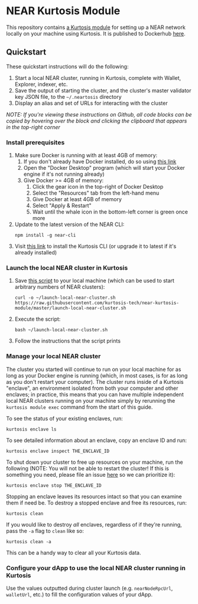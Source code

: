 NEAR Kurtosis Module
=====================
This repository contains [a Kurtosis module](https://docs.kurtosistech.com/modules.html) for setting up a NEAR network locally on your machine using Kurtosis. It is published to Dockerhub [here](https://hub.docker.com/repository/docker/kurtosistech/near-kurtosis-module).

Quickstart
----------
These quickstart instructions will do the following:
1. Start a local NEAR cluster, running in Kurtosis, complete with Wallet, Explorer, indexer, etc.
1. Save the output of starting the cluster, and the cluster's master validator key JSON file, to the `~/.neartosis` directory
1. Display an alias and set of URLs for interacting with the cluster

_NOTE: If you're viewing these instructions on Github, all code blocks can be copied by hovering over the block and clicking the clipboard that appears in the top-right corner_

### Install prerequisites
1. Make sure Docker is running with at least 4GB of memory:
    1. If you don't already have Docker installed, do so using [this link](https://docs.docker.com/get-docker/)
    1. Open the "Docker Desktop" program (which will start your Docker engine if it's not running already)
    1. Give Docker >= 4GB of memory:
        1. Click the gear icon in the top-right of Docker Desktop
        1. Select the "Resources" tab from the left-hand menu
        1. Give Docker at least 4GB of memory
        1. Select "Apply & Restart"
        1. Wait until the whale icon in the bottom-left corner is green once more
1. Update to the latest version of the NEAR CLI:
    ```
    npm install -g near-cli
    ```
1. Visit [this link](https://docs.kurtosistech.com/installation.html) to install the Kurtosis CLI (or upgrade it to latest if it's already installed)

### Launch the local NEAR cluster in Kurtosis
1. Save [this script](./launch-local-near-cluster.sh) to your local machine (which can be used to start arbitrary numbers of NEAR clusters):
    ```
    curl -o ~/launch-local-near-cluster.sh https://raw.githubusercontent.com/kurtosis-tech/near-kurtosis-module/master/launch-local-near-cluster.sh
    ```
1. Execute the script:
    ```
    bash ~/launch-local-near-cluster.sh
    ```
1. Follow the instructions that the script prints

### Manage your local NEAR cluster
The cluster you started will continue to run on your local machine for as long as your Docker engine is running (which, in most cases, is for as long as you don't restart your computer). The cluster runs inside of a Kurtosis "enclave", an environment isolated from both your computer and other enclaves; in practice, this means that you can have multiple independent local NEAR clusters running on your machine simply by rerunning the `kurtosis module exec` command from the start of this guide.

To see the status of your existing enclaves, run:

```
kurtosis enclave ls
```

To see detailed information about an enclave, copy an enclave ID and run:

```
kurtosis enclave inspect THE_ENCLAVE_ID
```

To shut down your cluster to free up resources on your machine, run the following (NOTE: You will not be able to restart the cluster! If this is something you need, please file an issue [here](https://github.com/kurtosis-tech/kurtosis-cli-release-artifacts) so we can prioritize it):

```
kurtosis enclave stop THE_ENCLAVE_ID
```

Stopping an enclave leaves its resources intact so that you can examine them if need be. To destroy a stopped enclave and free its resources, run:

```
kurtosis clean
```

If you would like to destroy _all_ enclaves, regardless of if they're running, pass the `-a` flag to `clean` like so:

```
kurtosis clean -a
```

This can be a handy way to clear all your Kurtosis data.

### Configure your dApp to use the local NEAR cluster running in Kurtosis
Use the values outputted during cluster launch (e.g. `nearNodeRpcUrl`, `walletUrl`, etc.) to fill the configuration values of your dApp.

